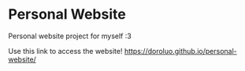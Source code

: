 # Personal Website
Personal website project for myself :3

Use this link to access the website!
https://doroluo.github.io/personal-website/

